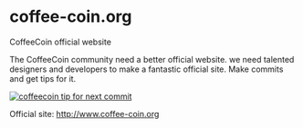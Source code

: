 coffee-coin.org
===============

CoffeeCoin official website


The CoffeeCoin community need a better official website. we need talented designers and developers to make a fantastic official site.  Make commits and get tips for it.

[![coffeecoin tip for next commit](http://coffee4commit.com/projects/6.svg)](http://coffee4commit.com/projects/6)


Official site: http://www.coffee-coin.org
